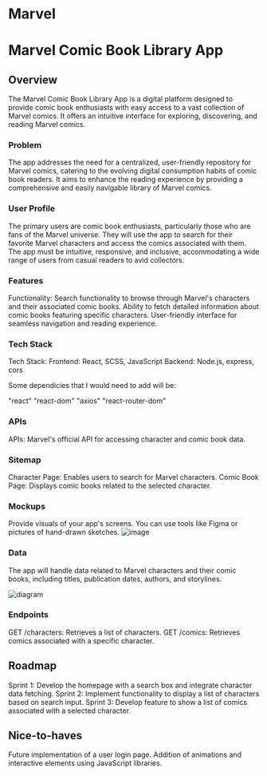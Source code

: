 # Marvel

# Marvel Comic Book Library App

## Overview

The Marvel Comic Book Library App is a digital platform designed to provide comic book enthusiasts with easy access to a vast collection of Marvel comics. It offers an intuitive interface for exploring, discovering, and reading Marvel comics.

### Problem

The app addresses the need for a centralized, user-friendly repository for Marvel comics, catering to the evolving digital consumption habits of comic book readers. It aims to enhance the reading experience by providing a comprehensive and easily navigable library of Marvel comics.

### User Profile

The primary users are comic book enthusiasts, particularly those who are fans of the Marvel universe. They will use the app to search for their favorite Marvel characters and access the comics associated with them. The app must be intuitive, responsive, and inclusive, accommodating a wide range of users from casual readers to avid collectors.

### Features

Functionality:
Search functionality to browse through Marvel's characters and their associated comic books.
Ability to fetch detailed information about comic books featuring specific characters.
User-friendly interface for seamless navigation and reading experience.

### Tech Stack

Tech Stack:
Frontend: React, SCSS, JavaScript
Backend: Node.js, express, cors

Some dependicies that I would need to add will be:

"react"
"react-dom"
"axios"
"react-router-dom"

### APIs

APIs:
Marvel's official API for accessing character and comic book data.

### Sitemap

Character Page: Enables users to search for Marvel characters.
Comic Book Page: Displays comic books related to the selected character.

### Mockups

Provide visuals of your app's screens. You can use tools like Figma or pictures of hand-drawn sketches.
![image](https://github.com/Mlee8812/Marvel/assets/97935821/46bed3eb-c809-4c61-a244-c66c202e2038)


### Data

The app will handle data related to Marvel characters and their comic books, including titles, publication dates, authors, and storylines.

![diagram](https://github.com/Mlee8812/Marvel/assets/97935821/ead430e8-f9e3-403c-a077-17146ee5b10f)


### Endpoints


GET /characters: Retrieves a list of characters.
GET /comics: Retrieves comics associated with a specific character.

## Roadmap

Sprint 1: Develop the homepage with a search box and integrate character data fetching.
Sprint 2: Implement functionality to display a list of characters based on search input.
Sprint 3: Develop feature to show a list of comics associated with a selected character.

## Nice-to-haves

Future implementation of a user login page.
Addition of animations and interactive elements using JavaScript libraries.
